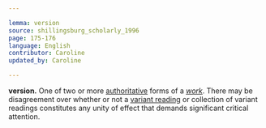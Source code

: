 ```yaml
---

lemma: version
source: shillingsburg_scholarly_1996
page: 175-176
language: English
contributor: Caroline
updated_by: Caroline

---
```


**version.** One of two or more [authoritative](authoritative.html) forms of a _[work](work.html)_. There may be disagreement over whether or not a [variant reading](readingVariant.html) or collection of variant readings constitutes any unity of effect that demands significant critical attention.
